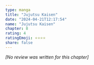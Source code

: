 ```yaml
---
type: manga
title: "Jujutsu Kaisen"
date: "2024-04-21T12:17:54"
name: "Jujutsu Kaisen"
chapter: 8
rating: 4
ratingEmoji: ⭐️⭐️⭐️⭐️
share: false
---
```


_[No review was written for this chapter]_
